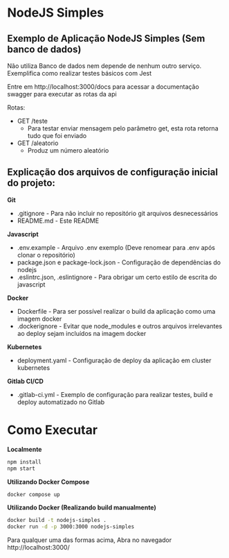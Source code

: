 # NodeJS Simples

## Exemplo de Aplicação NodeJS Simples (Sem banco de dados)

Não utiliza Banco de dados nem depende de nenhum outro serviço. Exemplifica
como realizar testes básicos com Jest

Entre em http://localhost:3000/docs para acessar a documentação swagger para executar as rotas da api

Rotas:
- GET /teste
    - Para testar enviar mensagem pelo parâmetro get, esta rota retorna tudo que foi enviado
- GET /aleatorio
    - Produz um número aleatório

## Explicação dos arquivos de configuração inicial do projeto:

**Git**
- .gitignore - Para não incluir no repositório git arquivos desnecessários
- README.md - Este README

**Javascript**
- .env.example - Arquivo .env exemplo (Deve renomear para .env após clonar o repositório)
- package.json e package-lock.json - Configuração de dependências do nodejs
- .eslintrc.json, .eslintignore - Para obrigar um certo estilo de escrita do javascript

**Docker**
- Dockerfile - Para ser possível realizar o build da aplicação como uma imagem docker
- .dockerignore - Evitar que node_modules e outros arquivos irrelevantes ao deploy sejam incluídos na imagem docker

**Kubernetes**
- deployment.yaml - Configuração de deploy da aplicação em cluster kubernetes

**Gitlab CI/CD**
- .gitlab-ci.yml - Exemplo de configuração para realizar testes, build e deploy automatizado no Gitlab

# Como Executar

**Localmente**

```bash
npm install
npm start
```

**Utilizando Docker Compose**

```bash
docker compose up
```


**Utilizando Docker (Realizando build manualmente)**

```bash
docker build -t nodejs-simples .
docker run -d -p 3000:3000 nodejs-simples
```


Para qualquer uma das formas acima, Abra no navegador http://localhost:3000/